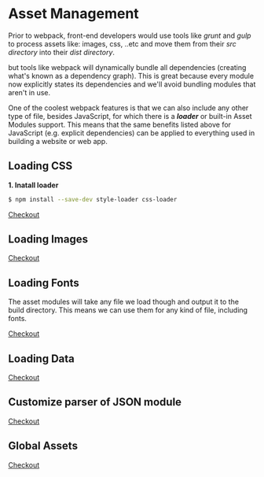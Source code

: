 # Asset Management

Prior to webpack, front-end developers would use tools like _grunt_ and _gulp_ to process assets like: images, css, ..etc and move them from their _src directory_ into their _dist directory_.

but tools like webpack will dynamically bundle all dependencies (creating what's known as a dependency graph). This is great because every module now explicitly states its dependencies and we'll avoid bundling modules that aren't in use.

One of the coolest webpack features is that we can also include any other type of file, besides JavaScript, for which there is a **_loader_** or built-in Asset Modules support. This means that the same benefits listed above for JavaScript (e.g. explicit dependencies) can be applied to everything used in building a website or web app.

## Loading CSS

**1. Inatall loader**

```bash
$ npm install --save-dev style-loader css-loader
```

[Checkout](./practice/learnings.md#1-loading-css)

## Loading Images

[Checkout](./practice/learnings.md#2-loading-images)

## Loading Fonts

The asset modules will take any file we load though and output it to the build directory. This means we can use them for any kind of file, including fonts.

[Checkout](./practice/learnings.md#3-loading-fonts)

## Loading Data

[Checkout](./practice/learnings.md#4-loading-data)

## Customize parser of JSON module

[Checkout](./practice/learnings.md#5-customize-parser-of-josn-module)

## Global Assets

[Checkout](./practice/learnings.md#6-global-assets)
